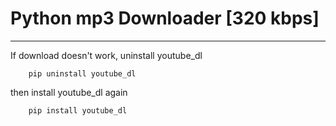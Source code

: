 # Python mp3 Downloader [320 kbps]

---

If download doesn't work, uninstall youtube_dl

```shell
    pip uninstall youtube_dl
```

then install youtube_dl again

```shell
    pip install youtube_dl
```
